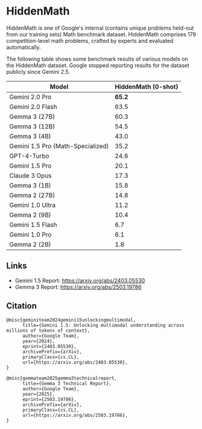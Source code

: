 # HiddenMath

HiddenMath is one of Google's internal (contains unique problems held-out from our training sets) Math benchmark dataset. HiddenMath comprises 179 competition-level math problems, crafted by experts and evaluated automatically. 

The following table shows some benchmark results of various models on the HiddenMath dataset. Google stopped reporting results for the dataset publicly since Gemini 2.5.

| Model                             | HiddenMath (0-shot) |
|-----------------------------------|---------------------|
| Gemini 2.0 Pro                    | **65.2**                |
| Gemini 2.0 Flash                  | 63.5                |
| Gemma 3 (27B)                     | 60.3                |
| Gemma 3 (12B)                     | 54.5                |
| Gemma 3 (4B)                      | 43.0                |
| Gemini 1.5 Pro (Math-Specialized) | 35.2                |
| GPT-4-Turbo                       | 24.6                |
| Gemini 1.5 Pro                    | 20.1                |
| Claude 3 Opus                     | 17.3                |
| Gemma 3 (1B)                      | 15.8                |
| Gemma 2 (27B)                     | 14.8                |
| Gemini 1.0 Ultra                  | 11.2                |
| Gemma 2 (9B)                      | 10.4                |
| Gemini 1.5 Flash                  | 6.7                 |
| Gemini 1.0 Pro                    | 6.1                 |
| Gemma 2 (2B)                      | 1.8                 |

## Links

* Gemini 1.5 Report: https://arxiv.org/abs/2403.05530
* Gemma 3 Report: https://arxiv.org/abs/2503.19786

## Citation

```
@misc{geminiteam2024gemini15unlockingmultimodal,
      title={Gemini 1.5: Unlocking multimodal understanding across millions of tokens of context}, 
      author={Google Team},
      year={2024},
      eprint={2403.05530},
      archivePrefix={arXiv},
      primaryClass={cs.CL},
      url={https://arxiv.org/abs/2403.05530}, 
}
```

```
@misc{gemmateam2025gemma3technicalreport,
      title={Gemma 3 Technical Report}, 
      author={Google Team},
      year={2025},
      eprint={2503.19786},
      archivePrefix={arXiv},
      primaryClass={cs.CL},
      url={https://arxiv.org/abs/2503.19786}, 
}
```